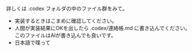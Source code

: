 詳しくは .codex フォルダの中のファイル群をみて。

* 実装するときはこまめに確認してください。
* 人間が実装結果にOKを出したら .codex/連絡帳.md に書き込んでください。このファイルはAIが書き込んでも良いです。
* 日本語で喋って